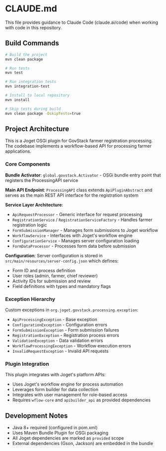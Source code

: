 # CLAUDE.md

This file provides guidance to Claude Code (claude.ai/code) when working with code in this repository.

## Build Commands

```bash
# Build the project
mvn clean package

# Run tests
mvn test

# Run integration tests
mvn integration-test

# Install to local repository
mvn install

# Skip tests during build
mvn clean package -DskipTests=true
```

## Project Architecture

This is a Joget OSGi plugin for GovStack farmer registration processing. The codebase implements a workflow-based API for processing farmer applications.

### Core Components

**Bundle Activator**: `global.govstack.Activator` - OSGi bundle entry point that registers the ProcessingAPI service

**Main API Endpoint**: `ProcessingAPI` class extends `ApiPluginAbstract` and serves as the main REST API interface for the registration system

**Service Layer Architecture**:
- `ApiRequestProcessor` - Generic interface for request processing
- `RegistrationService` / `RegistrationServiceFactory` - Handles farmer registration logic
- `FormSubmissionManager` - Manages form submissions to Joget workflow
- `WorkflowService` - Interfaces with Joget's workflow engine
- `ConfigurationService` - Manages server configuration loading
- `FormDataProcessor` - Processes form data before submission

**Configuration**: Server configuration is stored in `src/main/resources/server-config.json` which defines:
- Form ID and process definition
- User roles (admin, farmer, chief reviewer)
- Activity IDs for submission and review
- Field definitions with types and mandatory flags

### Exception Hierarchy

Custom exceptions in `org.joget.govstack.processing.exception`:
- `ApiProcessingException` - Base exception
- `ConfigurationException` - Configuration errors
- `FormSubmissionException` - Form submission failures
- `RegistrationException` - Registration process errors
- `ValidationException` - Data validation errors
- `WorkflowProcessingException` - Workflow execution errors
- `InvalidRequestException` - Invalid API requests

### Plugin Integration

This plugin integrates with Joget's platform APIs:
- Uses Joget's workflow engine for process automation
- Leverages form builder for data collection
- Integrates with user management for role-based access
- Requires `wflow-core` and `apibuilder_api` as provided dependencies

## Development Notes

- Java 8+ required (configured in pom.xml)
- Uses Maven Bundle Plugin for OSGi packaging
- All Joget dependencies are marked as `provided` scope
- External dependencies (Gson, Jackson) are embedded in the bundle